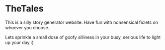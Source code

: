 # TheTales

This is a silly story generator website. Have fun with nonsensical ficlets on whoever you choose. 

Lets sprinkle a small dose of goofy silliness in your busy, serious life to light up your day :)


